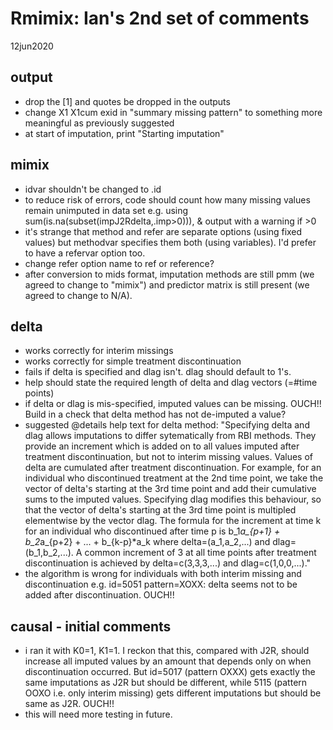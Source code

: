 # Rmimix: Ian's 2nd set of comments 
12jun2020

## output 

- drop the [1] and quotes be dropped in the outputs
- change X1 X1cum exid in "summary missing pattern" to something more meaningful as previously suggested
- at start of imputation, print "Starting imputation"

## mimix

- idvar shouldn't be changed to .id
- to reduce risk of errors, code should count how many missing values remain unimputed in data set e.g. using sum(is.na(subset(impJ2Rdelta,.imp>0))), & output with a warning if >0
- it's strange that method and refer are separate options (using fixed values) but methodvar specifies them both (using variables). I'd prefer to have a refervar option too. 
- change refer option name to ref or reference?
- after conversion to mids format, imputation methods are still pmm (we agreed to change to "mimix") and predictor matrix is still present (we agreed to change to N/A).

## delta

- works correctly for interim missings
- works correctly for simple treatment discontinuation 
- fails if delta is specified and dlag isn't. dlag should default to 1's.
- help should state the required length of delta and dlag vectors (=#time points)
- if delta or dlag is mis-specified, imputed values can be missing. OUCH!! Build in a check that delta method has not de-imputed a value?
- suggested @details help text for delta method: "Specifying delta and dlag allows imputations to differ sytematically from RBI methods. They provide an increment which is added on to all values imputed after treatment discontinuation, but not to interim missing values. Values of delta are cumulated after treatment discontinuation. For example, for an individual who  discontinued treatment at the 2nd time point, we take the vector of delta's starting at the 3rd time point and add their cumulative sums to the imputed values. Specifying dlag modifies this behaviour, so that the vector of delta's starting at the 3rd time point is multipled elementwise by the vector dlag. The formula for the increment at time k for an individual who discontinued after time p is b_1*a_{p+1} + b_2*a_{p+2} + ... + b_{k-p}*a_k where delta=(a_1,a_2,...) and dlag=(b_1,b_2,...). A common increment of 3 at all time points after treatment discontinuation is achieved by delta=c(3,3,3,...) and dlag=c(1,0,0,...)."
- the algorithm is wrong for individuals with both interim missing and discontinuation e.g. id=5051 pattern=XOXX: delta seems not to be added after discontinuation. OUCH!! 

## causal - initial comments

- i ran it with K0=1, K1=1. I reckon that this, compared with J2R, should increase all imputed values by an amount that depends only on when discontinuation occurred. But id=5017 (pattern OXXX) gets exactly the same imputations as J2R but should be different, while 5115 (pattern OOXO i.e. only interim missing) gets different imputations but should be same as J2R. OUCH!! 
- this will need more testing in future.
